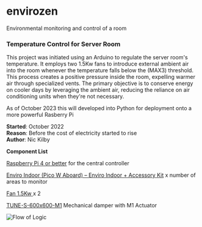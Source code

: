# envirozen
Environmental monitoring and control of a room

### Temperature Control for Server Room

This project was initiated using an Arduino to regulate the server room's temperature. It employs two 1.5Kw fans to introduce external ambient air into the room whenever the temperature falls below the (MAX3) threshold. This process creates a positive pressure inside the room, expelling warmer air through specialized vents. The primary objective is to conserve energy on cooler days by leveraging the ambient air, reducing the reliance on air conditioning units when they're not necessary.

As of October 2023 this will developed into Python for deployment onto a more powerful Rasberry Pi

**Started**: October 2022  
**Reason**: Before the cost of electricity started to rise  
**Author**: Nic Kilby

**Component List**

[Raspberry Pi 4 or better][1] for the central controller

[Enviro Indoor (Pico W Aboard) – Enviro Indoor + Accessory Kit][2] x number of areas to monitor

[Fan 1.5Kw ][3] x 2

[TUNE-S-600x600-M1][4] Mechanical damper with M1 Actuator


![Flow of Logic](envirozen/docs/images/freeair.webp)

[1]: https://www.raspberrypi.com/products/raspberry-pi-4-model-b/
[2]: https://shop.pimoroni.com/products/enviro-indoor?variant=40055644717139
[3]: https://www.plugandcool.co.uk/product/1-5-grain-store-fan/
[4]: https://www.puravent.co.uk/tune-s-600x600-m1.html